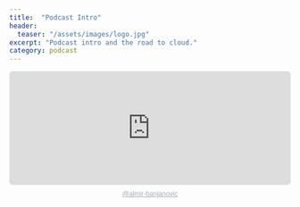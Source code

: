 ```yaml
---
title:  "Podcast Intro"
header:
  teaser: "/assets/images/logo.jpg"
excerpt: "Podcast intro and the road to cloud."
category: podcast
---
```


<div style="height: 228px; width: 100%;"><iframe src="https://audio.com/embed/audio/1788991862344398?theme=image"
    style="display:block; border-radius: 6px; border: none; height: 204px; width: 100%;"></iframe><a href='https://audio.com/almir-banjanovic' style="text-align: center; display: block; color: #A4ABB6; font-size: 12px; font-family: sans-serif; line-height: 16px; margin-top: 8px; overflow: hidden; white-space: nowrap; text-overflow: ellipsis;">@almir-banjanovic</a></div>
